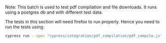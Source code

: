 Note:
This batch is used to test pdf compilation and file downloads. It runs using a postgres db and with different test data.

The tests in this section will need firefox to run properly. Hence you need to run the tests using:
```bash
cypress run --spec "cypress/integration/pdf_compilation/pdf_compile.js" -b firefox --headless
```
